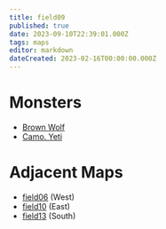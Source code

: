 ```yaml
---
title: field09
published: true
date: 2023-09-10T22:39:01.000Z
tags: maps
editor: markdown
dateCreated: 2023-02-16T00:00:00.000Z
---
```



# Monsters
 * [Brown Wolf](/monsters/brown-wolf)
 * [Camo. Yeti](/monsters/camo-yeti)

# Adjacent Maps
 * [field06](/maps/field06) (West)
 * [field10](/maps/field10) (East)
 * [field13](/maps/field13) (South)
